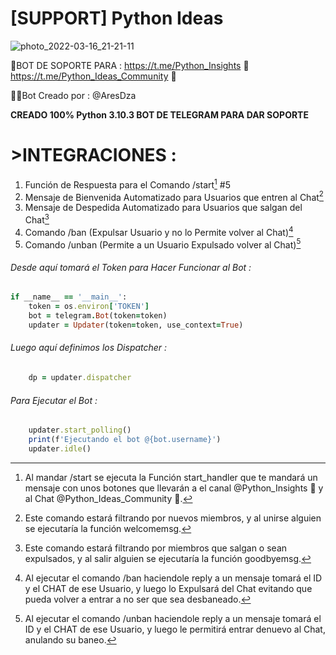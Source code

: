 # [SUPPORT] Python Ideas
![photo_2022-03-16_21-21-11](https://user-images.githubusercontent.com/101855063/159123528-b4a91112-03c7-4dca-9573-60a91dcff332.jpg)



🤖BOT DE SOPORTE PARA :
https://t.me/Python_Insights 🐍
https://t.me/Python_Ideas_Community 💬

👨‍💻Bot Creado por : @AresDza

**CREADO 100% Python 3.10.3
BOT DE TELEGRAM PARA DAR SOPORTE**

# >INTEGRACIONES :
1. Función de Respuesta para el Comando /start[^1] #5
2. Mensaje de Bienvenida Automatizado para Usuarios que entren al Chat[^2]
3. Mensaje de Despedida Automatizado para Usuarios que salgan del Chat[^3]
4. Comando /ban (Expulsar Usuario y no lo Permite volver al Chat)[^4]
5. Comando /unban (Permite a un Usuario Expulsado volver al Chat)[^5]
  
###### Desde aquí tomará el Token para Hacer Funcionar al Bot :
```ruby
if __name__ == '__main__':
    token = os.environ['TOKEN']
    bot = telegram.Bot(token=token)
    updater = Updater(token=token, use_context=True)
```
###### Luego aquí definimos los Dispatcher :
```ruby
    dp = updater.dispatcher
```
###### Para Ejecutar el Bot :
```ruby    
    updater.start_polling()
    print(f'Ejecutando el bot @{bot.username}')
    updater.idle()
```

[^1]:Al mandar /start se ejecuta la Función start_handler que te mandará un mensaje con unos botones que llevarán a el canal @Python_Insights 🐍 y al Chat @Python_Ideas_Community 💬.
[^2]:Este comando estará filtrando por nuevos miembros, y al unirse alguien se ejecutaría la función welcomemsg.
[^3]:Este comando estará filtrando por miembros que salgan o sean expulsados, y al salir alguien se ejecutaría la función goodbyemsg.
[^4]:Al ejecutar el comando /ban haciendole reply a un mensaje tomará el ID y el CHAT de ese Usuario, y luego lo Expulsará del Chat evitando que pueda volver a entrar a no ser que sea desbaneado.
[^5]:Al ejecutar el comando /unban haciendole reply a un mensaje tomará el ID y el CHAT de ese Usuario, y luego le permitirá entrar denuevo al Chat, anulando su baneo.
